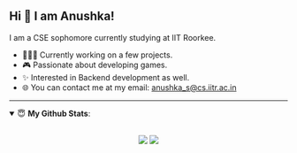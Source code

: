 ## Hi 👋 I am Anushka! 
I am a CSE sophomore currently studying at IIT Roorkee.

- 👨🏽‍💻 Currently working on a few projects.
- :video_game: Passionate about developing games.
- :sparkles: Interested in Backend development as well. 
- 🌐 You can contact me at my email: anushka_s@cs.iitr.ac.in

---
<details open>
 <summary> 😇 <b>My Github Stats</b>: </summary>
<br>
<p align = "center">
  <img src = "https://github-readme-stats.vercel.app/api?username=anushka1623&show_icons=true&theme=tokyonight&line_height=27">
  <img src = "https://github-readme-stats.vercel.app/api/top-langs/?username=anushka1623&hide=css,java,html&theme=tokyonight&line_height=27">
</p>
</details>

